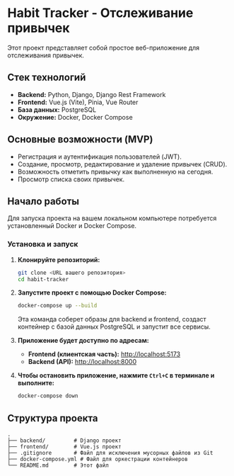 # Habit Tracker - Отслеживание привычек

Этот проект представляет собой простое веб-приложение для отслеживания привычек.

## Стек технологий

*   **Backend:** Python, Django, Django Rest Framework
*   **Frontend:** Vue.js (Vite), Pinia, Vue Router
*   **База данных:** PostgreSQL
*   **Окружение:** Docker, Docker Compose

## Основные возможности (MVP)

*   Регистрация и аутентификация пользователей (JWT).
*   Создание, просмотр, редактирование и удаление привычек (CRUD).
*   Возможность отметить привычку как выполненную на сегодня.
*   Просмотр списка своих привычек.

## Начало работы

Для запуска проекта на вашем локальном компьютере потребуется установленный Docker и Docker Compose.

### Установка и запуск

1.  **Клонируйте репозиторий:**
    ```bash
    git clone <URL вашего репозитория>
    cd habit-tracker
    ```

2.  **Запустите проект с помощью Docker Compose:**
    ```bash
    docker-compose up --build
    ```
    Эта команда соберет образы для backend и frontend, создаст контейнер с базой данных PostgreSQL и запустит все сервисы.

3.  **Приложение будет доступно по адресам:**
    *   **Frontend (клиентская часть):** [http://localhost:5173](http://localhost:5173)
    *   **Backend (API):** [http://localhost:8000](http://localhost:8000)

4.  **Чтобы остановить приложение, нажмите `Ctrl+C` в терминале и выполните:**
    ```bash
    docker-compose down
    ```

## Структура проекта

```
.
├── backend/         # Django проект
├── frontend/        # Vue.js проект
├── .gitignore       # Файл для исключения мусорных файлов из Git
├── docker-compose.yml # Файл для оркестрации контейнеров
└── README.md        # Этот файл
```
